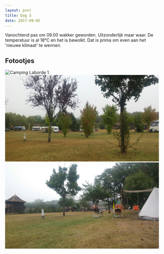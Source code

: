 ```yaml
---
layout: post
title: Dag 5
date: 2017-09-05
---
```


Vanochtend pas om 09.00 wakker geworden. Uitzonderlijk maar waar. De temperatuur is al 18°C en het is bewolkt. Dat is prima om even aan het 'nieuwe klimaat' te wennen.<br>

## Fotootjes
![Camping Laborde 1.](https://github.com/Prudento-NL/2017-09-frankrijk/blob/master/images/?raw=true)
![Camping Laborde 2.](https://github.com/Prudento-NL/2017-09-frankrijk/blob/master/images/dag5b.jpg?raw=true)
![Camping Laborde 3.](https://github.com/Prudento-NL/2017-09-frankrijk/blob/master/images/dag5c.jpg?raw=true)